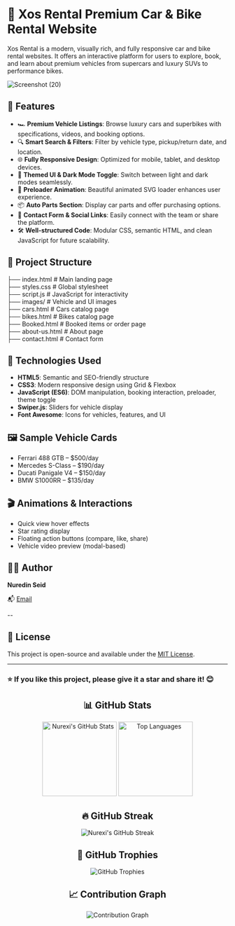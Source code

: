   # 🚗 Xos Rental  Premium Car & Bike Rental Website          
     
Xos Rental is a modern, visually rich, and fully responsive car and bike rental websites. It offers an interactive platform for users to explore, book, and learn about premium vehicles from supercars and luxury SUVs to performance bikes.

![Screenshot (20)](https://github.com/user-attachments/assets/d092c8ac-b4de-4e8e-973c-155ec060c0e6)


## 🌟 Features

- 🏎️ **Premium Vehicle Listings**: Browse luxury cars and superbikes with specifications, videos, and booking options.
- 🔍 **Smart Search & Filters**: Filter by vehicle type, pickup/return date, and location.
- 🌐 **Fully Responsive Design**: Optimized for mobile, tablet, and desktop devices.
- 🎨 **Themed UI & Dark Mode Toggle**: Switch between light and dark modes seamlessly.
- 🚀 **Preloader Animation**: Beautiful animated SVG loader enhances user experience.
- 📦 **Auto Parts Section**: Display car parts and offer purchasing options.
- 💬 **Contact Form & Social Links**: Easily connect with the team or share the platform.
- 🛠️ **Well-structured Code**: Modular CSS, semantic HTML, and clean JavaScript for future scalability.

## 📁 Project Structure
├── index.html # Main landing page<br>
├── styles.css # Global stylesheet<br>
├── script.js # JavaScript for interactivity<br>
├── images/ # Vehicle and UI images<br>
├── cars.html # Cars catalog page<br>
├── bikes.html # Bikes catalog page<br>
├── Booked.html # Booked items or order page<br>
├── about-us.html # About page<br>
├── contact.html # Contact form<br>

## 🚧 Technologies Used

- **HTML5**: Semantic and SEO-friendly structure
- **CSS3**: Modern responsive design using Grid & Flexbox
- **JavaScript (ES6)**: DOM manipulation, booking interaction, preloader, theme toggle
- **Swiper.js**: Sliders for vehicle display
- **Font Awesome**: Icons for vehicles, features, and UI

## 🖼️ Sample Vehicle Cards

- Ferrari 488 GTB – $500/day
- Mercedes S-Class – $190/day
- Ducati Panigale V4 – $150/day
- BMW S1000RR – $135/day


## 🎬 Animations & Interactions

- Quick view hover effects
- Star rating display
- Floating action buttons (compare, like, share)
- Vehicle video preview (modal-based)

## 👨‍💻 Author

**Nuredin Seid**

📬 [Email](nuredinxos@gmail.com)



--

## 📄 License

This project is open-source and available under the [MIT License](LICENSE).

---

### ⭐ If you like this project, please give it a star and share it! 😊

<h2 align="center">📊 GitHub Stats</h2>

<p align="center">
  <img src="https://github-readme-stats.vercel.app/api?username=Nurexi&show_icons=true&theme=aura&bg_color=0D1117&hide_border=true&ring_color=6F3AFF&title_color=E4B1FF&text_color=FFFFFF&icon_color=C3B1E1" alt="Nurexi's GitHub Stats" height="170" />
  <img src="https://github-readme-stats.vercel.app/api/top-langs/?username=Nurexi&layout=compact&theme=aura&bg_color=0D1117&hide_border=true&title_color=E4B1FF&text_color=FFFFFF" alt="Top Languages" height="170" />
</p>

<h2 align="center">🔥 GitHub Streak</h2>

<p align="center">
  <img src="https://github-readme-streak-stats.herokuapp.com/?user=Nurexi&theme=aura&hide_border=true&background=0D1117&ring=6F3AFF&fire=FF5C00&currStreakLabel=E4B1FF&sideLabels=C3B1E1" alt="Nurexi's GitHub Streak" />
</p>

<h2 align="center">🌟 GitHub Trophies</h2>

<p align="center">
  <img src="https://github-profile-trophy.vercel.app/?username=Nurexi&theme=onedark&margin-w=10&margin-h=15&no-frame=true&column=6&title=Stars,Followers,Commits,Repositories,PullRequest,Issues" alt="GitHub Trophies" />
</p>

<h2 align="center">📈 Contribution Graph</h2>

<p align="center">
  <img src="https://github-readme-activity-graph.vercel.app/graph?username=Nurexi&theme=react-dark&bg_color=0D1117&color=E4B1FF&line=6F3AFF&point=C3B1E1&area=true&hide_border=true" alt="Contribution Graph" />
</p>

